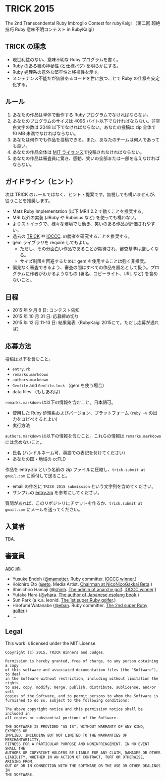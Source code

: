 # TRICK 2015

The 2nd Transcendental Ruby Imbroglio Contest for rubyKaigi （第二回 超絶技巧 Ruby 意味不明コンテスト in RubyKaigi）


## TRICK の理念

* 現世利益のない、意味不明な Ruby プログラムを書く。
* Ruby のある種の神秘性 (と仕様バグ) を明らかにする。
* Ruby 処理系の意外な堅牢性と移植性を示す。
* メンテナンス不能だが価値あるコードを世に放つことで Ruby の仕様を安定化する。


## ルール

1. あなたの作品は単体で動作する Ruby プログラムでなければならない。
1. あなたのプログラムのサイズは 4096 バイト以下でなければならない。非空白文字の数は 2048 以下でなければならない。あなたの投稿は zip 全体で 10 MB 未満でなければならない。
1. あなたは何作でも作品を投稿できる。また、あなたのチームは何人であっても良い。
1. あなたの作品全体は [MIT ライセンス](http://opensource.org/licenses/MIT)で投稿されなければならない。
1. あなたの作品は審査員に驚き、感動、笑いの全部または一部を与えなければならない。


## ガイドライン（ヒント）

次は TRICK のルールではなく、ヒント・提案です。無視しても構いませんが、従うことを推奨します。

* Matz Ruby Implementation (以下 MRI) 2.2 で動くことを推奨する。
* MRI 以外の実装 (JRuby や Rubinius など) を使っても構わない。
* よりストイックで、様々な環境でも動き、笑いのある作品が評価されやすい。
* 過去の [TRICK](https://github.com/tric/trick2013) や [IOCCC](http://ioccc.org). の勝者を研究することを推奨する。
* gem ライブラリを require してもよい。
  * ただし、その分面白い作品であることが期待され、審査基準は厳しくなる。
  * サイズ制限を回避するために gem を使用することは強く非推奨。
* 偏見なく審査できるよう、審査の間はすべての作品を匿名として扱う。プログラムに作者がわかるようなもの (署名、コピーライト、URL など) を含めないこと。


## 日程

* 2015 年 9 月 8 日: コンテスト告知
* 2015 年 10 月 31 日: 応募締め切り
* 2015 年 12 月 11-13 日: 結果発表（RubyKaigi 2015にて。ただし応募が通れば）


## 応募方法

投稿は以下を含むこと。

* `entry.rb`
* `remarks.markdown`
* `authors.markdown`
* `Gemfile` and `Gemfile.lock` （gem を使う場合）
* data files （もしあれば）

`remarks.markdown` は以下の情報を含むこと。日本語可。

* 使用した Ruby 処理系およびバージョン、プラットフォーム (`ruby -v` の出力をコピペするとよい)
* 実行方法

`authors.markdown` は以下の情報を含むこと。これらの情報は `remarks.markdown` には含めないこと。

* 氏名 (ハンドルネーム可、英語での表記を付けてください)
* あなたの国・地域の ccTLD

作品を entry.zip という名前の zip ファイルに圧縮し、`trick.submit at gmail.com` に添付して送ること。

* email の件名に `TRICK 2015 submission` という文字列を含めてください。
* サンプルの [entry.zip](entry.zip) を参考にしてください。

質問があれば、このリポジトリにチケットを作るか、`trick.submit at gmail.com` にメールを送ってください。


## 入賞者

TBA.


## 審査員

ABC 順。

* Yusuke Endoh ([@mametter][mametter]. Ruby committer. [IOCCC winner][ioccc_endoh].)
* Koichiro Eto ([@eto][eto]. Media Artist. [Chairman at NicoNicoGakkai Beta][niconicogakkai].)
* Shinichiro Hamaji ([@shinh][shinh]. [The admin of anarchy golf][golf]. [IOCCC winner][ioccc_shinh].)
* Yutaka Hara ([@yhara][yhara]. [The author of Japanese esolang book][esolangbook].)
* Sun Park (a.k.a. leonid. [The 1st super Ruby golfer][golfers].)
* Hirofumi Watanabe ([@eban][eban]. Ruby committer. [The 2nd super Ruby golfer][golfers].)
* ...

[mametter]: https://twitter.com/mametter
[eto]: https://twitter.com/eto
[shinh]: https://twitter.com/shinh
[yhara]: https://twitter.com/yhara
[eban]: https://twitter.com/eban
[ioccc_endoh]: http://www.ioccc.org/winners.html#Yusuke_Endoh
[ioccc_shinh]: http://www.ioccc.org/winners.html#Shinichiro_Hamaji
[niconicogakkai]: http://niconicogakkai.jp/
[golf]: http://golf.shinh.org/
[esolangbook]: http://esolang-book.route477.net/
[golfers]: http://golf.shinh.org/u.rb?rb


## Legal

This work is licensed under the MIT License.

    Copyright (c) 2015, TRICK Winners and Judges.
    
    Permission is hereby granted, free of charge, to any person obtaining a copy
    of this software and associated documentation files (the "Software"), to deal
    in the Software without restriction, including without limitation the rights
    to use, copy, modify, merge, publish, distribute, sublicense, and/or sell
    copies of the Software, and to permit persons to whom the Software is
    furnished to do so, subject to the following conditions:
    
    The above copyright notice and this permission notice shall be included in
    all copies or substantial portions of the Software.
    
    THE SOFTWARE IS PROVIDED "AS IS", WITHOUT WARRANTY OF ANY KIND, EXPRESS OR
    IMPLIED, INCLUDING BUT NOT LIMITED TO THE WARRANTIES OF MERCHANTABILITY,
    FITNESS FOR A PARTICULAR PURPOSE AND NONINFRINGEMENT. IN NO EVENT SHALL THE
    AUTHORS OR COPYRIGHT HOLDERS BE LIABLE FOR ANY CLAIM, DAMAGES OR OTHER
    LIABILITY, WHETHER IN AN ACTION OF CONTRACT, TORT OR OTHERWISE, ARISING FROM,
    OUT OF OR IN CONNECTION WITH THE SOFTWARE OR THE USE OR OTHER DEALINGS IN
    THE SOFTWARE.